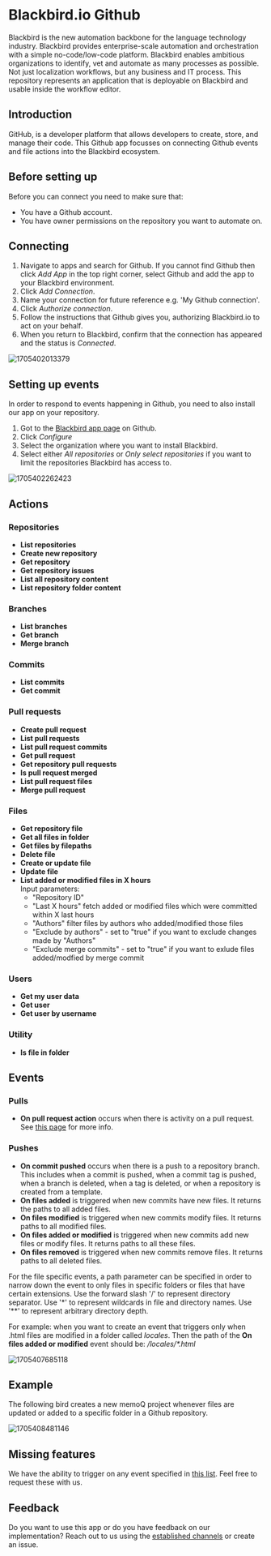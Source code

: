 # Blackbird.io Github

Blackbird is the new automation backbone for the language technology industry. Blackbird provides enterprise-scale automation and orchestration with a simple no-code/low-code platform. Blackbird enables ambitious organizations to identify, vet and automate as many processes as possible. Not just localization workflows, but any business and IT process. This repository represents an application that is deployable on Blackbird and usable inside the workflow editor.

## Introduction

<!-- begin docs -->

GitHub, is a developer platform that allows developers to create, store, and manage their code. This Github app focusses on connecting Github events and file actions into the Blackbird ecosystem.

## Before setting up

Before you can connect you need to make sure that:

- You have a Github account.
- You have owner permissions on the repository you want to automate on.

## Connecting

1. Navigate to apps and search for Github. If you cannot find Github then click _Add App_ in the top right corner, select Github and add the app to your Blackbird environment.
2. Click _Add Connection_.
3. Name your connection for future reference e.g. 'My Github connection'.
4. Click _Authorize connection_.
5. Follow the instructions that Github gives you, authorizing Blackbird.io to act on your behalf.
6. When you return to Blackbird, confirm that the connection has appeared and the status is _Connected_.

![1705402013379](image/README/1705402013379.png)

## Setting up events

In order to respond to events happening in Github, you need to also install our app on your repository.

1. Got to the [Blackbird app page](https://github.com/apps/blackbird-io) on Github.
2. Click _Configure_
3. Select the organization where you want to install Blackbird.
4. Select either _All repositories_ or _Only select repositories_ if you want to limit the repositories Blackbird has access to.

![1705402262423](image/README/1705402262423.png)

## Actions

### Repositories

- **List repositories**
- **Create new repository**
- **Get repository**
- **Get repository issues**
- **List all repository content**
- **List repository folder content**

### Branches

- **List branches**
- **Get branch**
- **Merge branch**

### Commits

- **List commits**
- **Get commit**

### Pull requests

- **Create pull request**
- **List pull requests**
- **List pull request commits**
- **Get pull request**
- **Get repository pull requests**
- **Is pull request merged**
- **List pull request files**
- **Merge pull request**

### Files

- **Get repository file**
- **Get all files in folder**
- **Get files by filepaths**
- **Delete file**
- **Create or update file**
- **Update file**
- **List added or modified files in X hours** </br>
  Input parameters:
  - "Repository ID"
  - "Last X hours" fetch added or modified files which were committed within X last hours
  - "Authors" filter files by authors who added/modified those files
  - "Exclude by authors" - set to "true" if you want to exclude changes made by "Authors"
  - "Exclude merge commits" - set to "true" if you want to exlude files added/modfied by merge commit
### Users

- **Get my user data**
- **Get user**
- **Get user by username**

### Utility

- **Is file in folder**

## Events

### Pulls

- **On pull request action** occurs when there is activity on a pull request. See [this page](https://docs.github.com/en/webhooks/webhook-events-and-payloads#pull_request) for more info.

### Pushes

- **On commit pushed** occurs when there is a push to a repository branch. This includes when a commit is pushed, when a commit tag is pushed, when a branch is deleted, when a tag is deleted, or when a repository is created from a template.
- **On files added** is triggered when new commits have new files. It returns the paths to all added files.
- **On files modified** is triggered when new commits modify files. It returns paths to all modified files.
- **On files added or modified** is triggered when new commits add new files or modify files. It returns paths to all these files.
- **On files removed** is triggered when new commits remove files. It returns paths to all deleted files.

For the file specific events, a path parameter can be specified in order to narrow down the event to only files in specific folders or files that have certain extensions. Use the forward slash '/' to represent directory separator. Use '\*' to represent wildcards in file and directory names. Use '\*\*' to represent arbitrary directory depth.

For example: when you want to create an event that triggers only when .html files are modified in a folder called _locales_. Then the path of the **On files added or modified** event should be: _/locales/\*.html_

![1705407685118](image/README/1705407685118.png)

## Example

The following bird creates a new memoQ project whenever files are updated or added to a specific folder in a Github repository.

![1705408481146](image/README/1705408481146.png)

## Missing features

We have the ability to trigger on any event specified in [this list](https://docs.github.com/en/webhooks/webhook-events-and-payloads). Feel free to request these with us.

## Feedback

Do you want to use this app or do you have feedback on our implementation? Reach out to us using the [established channels](https://www.blackbird.io/) or create an issue.

<!-- end docs -->
